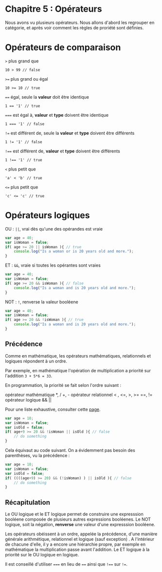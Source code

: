 # Chapitre 5 : Opérateurs

Nous avons vu plusieurs opérateurs. Nous allons d'abord les regrouper en catégorie, et après voir comment les règles de proriété sont définies.

# Opérateurs de comparaison
`>` plus grand que

`10 > 99 // false`


`>=` plus grand ou égal

`10 >= 10 // true`


`==` égal, seule la **valeur** doit être identique

`1 == '1' // true`


`===` est égal à, **valeur** et **type** doivent être identique

`1 === '1' // false`


`!=` est différent de, seule la **valeur** et **type** doivent être différents

`1 != '1' // false`


`!==` est différent de, **valeur** et **type** doivent être différents

`1 !== '1' // true`


`<` plus petit que

`'a' < 'b' // true`


`<=` plus petit que

`'c' <= 'c' // true`


# Opérateurs logiques
OU : `||`,  vrai dès qu'une des opérandes est vraie

```js
var age = 40;
var isWoman = false;
if( age >= 20 || isWoman ){ // true
	console.log("Is a woman or is 20 years old and more.");
}
```

ET : `&&`, vraie si toutes les opérantes sont vraies

```js
var age = 40;
var isWoman = false;
if( age >= 20 && isWoman ){ // false
	console.log("Is a woman and is 20 years old and more.");
}
```

NOT : `!`, renverse la valeur booléene

```js
var age = 40;
var isWoman = false;
if( age >= 20 && !isWoman ){ // true
	console.log("Is a woman and is 20 years old and more.");
}
```

## Précédence
Comme en mathématique, les opérateurs mathématiques, relationnels et logiques répondent à un ordre.

Par exemple, en mathématique l'opération de multiplication a priorité sur l'addition `3 + 5*6 = 33`.

En programmation, la priorité se fait selon l'ordre suivant :

opérateur mathématique
	*, /
	+, -
opérateur relationnel
	< , <=, >, >=
	==, !=
opérateur logique
	&&
	||

Pour une liste exhaustive, consulter cette [page](https://en.wikipedia.org/wiki/Order_of_operations).


```js
var age = 10;
var isWoman = false;
var isOld = false;
if( age+9 >= 20 && !isWoman || isOld ){ // false
	// do something
}
```

Cela équivaut au code suivant. On a évidemment pas besoin des parenthèses, vu la précédence :

```js
var age = 10;
var isWoman = false;
var isOld = false;
if( ((((age+9) >= 20) && (!isWoman) ) || isOld ){ // false
	// do something
}
```

## Récapitulation
Le OU logique et le ET logique permet de construire une expresssion booléene composée de plusieurs autres expressions booléenes. Le NOT logique, soit la négation, **renverse** une valeur d'une expresssion booléene.

Les opérateurs obéissent à un ordre, appelée la précédence, d'une manière générale arithmétique, relationnel et logique (sauf exception) .
A l'intérieur de chacune d'elle, il y a encore une hiérarchie propre, par exemple en mathématique la multiplication passe avant l'addition. Le ET logique à la priorité sur le OU logique en logique.

Il est conseillé d'utiliser `===` en lieu de `==` ainsi que `!==` sur `!=`.

